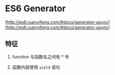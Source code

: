 # ES6 Generator

[http://es6.ruanyifeng.com/#docs/generator-async](http://es6.ruanyifeng.com/#docs/generator-async)

## 特征

1. function 与函数名之间有 * 号

2. 函数内部使用 `yield` 语句
